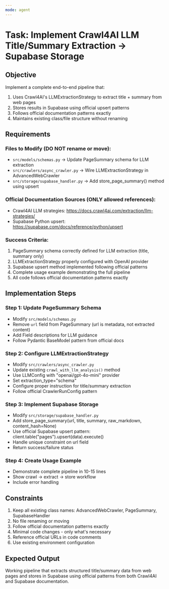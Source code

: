 ```yaml
---
mode: agent
---
```


# Task: Implement Crawl4AI LLM Title/Summary Extraction → Supabase Storage

## Objective
Implement a complete end-to-end pipeline that:
1. Uses Crawl4AI's LLMExtractionStrategy to extract title + summary from web pages
2. Stores results in Supabase using official upsert patterns
3. Follows official documentation patterns exactly
4. Maintains existing class/file structure without renaming

## Requirements

### Files to Modify (DO NOT rename or move):
- `src/models/schemas.py` → Update PageSummary schema for LLM extraction
- `src/crawlers/async_crawler.py` → Wire LLMExtractionStrategy in AdvancedWebCrawler
- `src/storage/supabase_handler.py` → Add store_page_summary() method using upsert

### Official Documentation Sources (ONLY allowed references):
- Crawl4AI LLM strategies: https://docs.crawl4ai.com/extraction/llm-strategies/
- Supabase Python upsert: https://supabase.com/docs/reference/python/upsert

### Success Criteria:
1. PageSummary schema correctly defined for LLM extraction (title, summary only)
2. LLMExtractionStrategy properly configured with OpenAI provider
3. Supabase upsert method implemented following official patterns
4. Complete usage example demonstrating the full pipeline
5. All code follows official documentation patterns exactly

## Implementation Steps

### Step 1: Update PageSummary Schema
- Modify `src/models/schemas.py`
- Remove `url` field from PageSummary (url is metadata, not extracted content)
- Add Field descriptions for LLM guidance
- Follow Pydantic BaseModel pattern from official docs

### Step 2: Configure LLMExtractionStrategy
- Modify `src/crawlers/async_crawler.py`
- Update existing `crawl_with_llm_analysis()` method
- Use LLMConfig with "openai/gpt-4o-mini" provider
- Set extraction_type="schema"
- Configure proper instruction for title/summary extraction
- Follow official CrawlerRunConfig pattern

### Step 3: Implement Supabase Storage
- Modify `src/storage/supabase_handler.py`
- Add store_page_summary(url, title, summary, raw_markdown, content_hash=None)
- Use official Supabase upsert pattern: client.table("pages").upsert(data).execute()
- Handle unique constraint on url field
- Return success/failure status

### Step 4: Create Usage Example
- Demonstrate complete pipeline in 10-15 lines
- Show crawl → extract → store workflow
- Include error handling

## Constraints
1. Keep all existing class names: AdvancedWebCrawler, PageSummary, SupabaseHandler
2. No file renaming or moving
3. Follow official documentation patterns exactly
4. Minimal code changes - only what's necessary
5. Reference official URLs in code comments
6. Use existing environment configuration

## Expected Output
Working pipeline that extracts structured title/summary data from web pages and stores in Supabase using official patterns from both Crawl4AI and Supabase documentation.